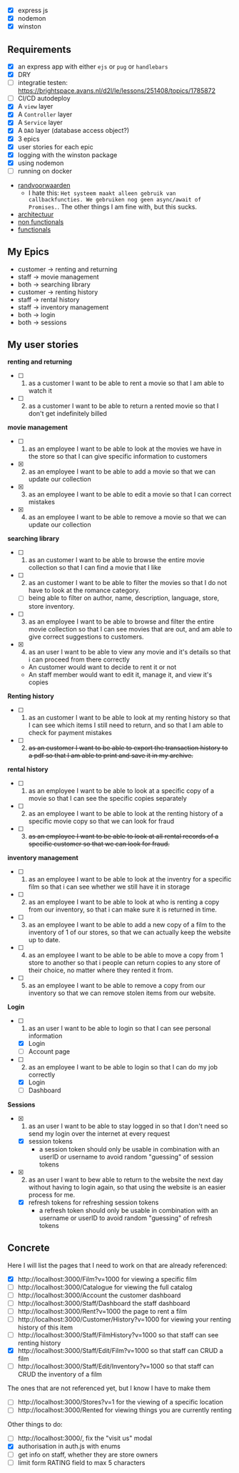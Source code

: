 
- [x] express js
- [x] nodemon
- [x] winston

## Requirements

- [x] an express app with either `ejs` or `pug` or `handlebars`
- [x] DRY
- [ ] integratie testen: https://brightspace.avans.nl/d2l/le/lessons/251408/topics/1785872
- [ ] CI/CD autodeploy
- [x] A `view` layer
- [x] A `Controller` layer
- [x] A `Service` layer
- [x] A `DAO` layer (database access object?)
- [x] 3 epics
- [x] user stories for each epic
- [x] logging with the winston package
- [x] using nodemon
- [ ] running on docker

- [randvoorwaarden](https://brightspace.avans.nl/d2l/le/lessons/251408/topics/1770191)
    - I hate this: `Het systeem maakt alleen gebruik van callbackfuncties. We gebruiken nog geen async/await of Promises.`. The other things I am fine with, but this sucks.
- [architectuur](https://brightspace.avans.nl/d2l/le/lessons/251408/topics/1773535)
- [non functionals](https://brightspace.avans.nl/d2l/le/lessons/251408/topics/1731970)
- [functionals](https://brightspace.avans.nl/d2l/le/lessons/251408/topics/1758763)

## My Epics

- customer -> renting and returning
- staff -> movie management
- both -> searching library
- customer -> renting history
- staff -> rental history
- staff -> inventory management
- both -> login
- both -> sessions

## My user stories

**renting and returning**

* [ ] 1. as a customer I want to be able to rent a movie so that I am able to watch it
* [ ] 2. as a customer I want to be able to return a rented movie so that I don't get indefinitely billed

**movie management**

* [ ] 1. as an employee I want to be able to look at the movies we have in the store so that I can give specific information to customers
* [x] 2. as an employee I want to be able to add a movie so that we can update our collection
* [x] 3. as an employee I want to be able to edit a movie so that I can correct mistakes
* [x] 4. as an employee I want to be able to remove a movie so that we can update our collection

**searching library**

* [ ] 1. as an customer I want to be able to browse the entire movie collection so that I can find a movie that I like
* [ ] 2. as an customer I want to be able to filter the movies so that I do not have to look at the romance category.
	* [ ] being able to filter on author, name, description, language, store, store inventory.
* [ ] 3. as an employee I want to be able to browse and filter the entire movie collection so that I can see movies that are out, and am able to give correct suggestions to customers.
* [x] 4. as an user I want to be able to view any movie and it's details so that i can proceed from there correctly
    * An customer would want to decide to rent it or not
    * An staff member would want to edit it, manage it, and view it's copies

**Renting history**

* [ ] 1. as an customer I want to be able to look at my renting history so that I can see which items I still need to return, and so that I am able to check for payment mistakes
* [ ] 2. ~~as an customer I want to be able to export the transaction history to a pdf so that I am able to print and save it in my archive.~~

**rental history**

* [ ] 1. as an employee I want to be able to look at a specific copy of a movie so that I can see the specific copies separately
* [ ] 2. as an employee I want to be able to look at the renting history of a specific movie copy so that we can look for fraud
* [ ] 3. ~~as an employee I want to be able to look at all rental records of a specific customer so that we can look for fraud.~~

**inventory management**

* [ ] 1. as an employee I want to be able to look at the inventry for a specific film so that i can see whether we still have it in storage
* [ ] 2. as an employee I want to be able to look at who is renting a copy from our inventory, so that i can make sure it is returned in time.
* [ ] 3. as an employee I want to be able to add a new copy of a film to the inventory of 1 of our stores, so that we can actually keep the website up to date.
* [ ] 4. as an employee I want to be able to be able to move a copy from 1 store to another so that i people can return copies to any store of their choice, no matter where they rented it from.
* [ ] 5. as an employee I want to be able to remove a copy from our inventory so that we can remove stolen items from our website.

**Login**

* [ ] 1. as an user I want to be able to login so that I can see personal information
    * [x] Login
    * [ ] Account page
* [ ] 2. as an employee I want to be able to login so that I can do my job correctly
    * [x] Login
    * [ ] Dashboard

**Sessions**

* [x] 1. as an user I want to be able to stay logged in so that I don't need so send my login over the internet at every request
	* [x] session tokens
        - a session token should only be usable in combination with an userID or username to avoid random "guessing" of session tokens
* [x] 2. as an user I want to bew able to return to the website the next day without having to login again, so that using the website is an easier process for me.
	* [x] refresh tokens for refreshing session tokens
        - a refresh token should only be usable in combination with an username or userID to avoid random "guessing" of refresh tokens

## Concrete

Here I will list the pages that I need to work on that are already referenced:

- [x] http://localhost:3000/Film?v=1000 for viewing a specific film
- [ ] http://localhost:3000/Catalogue for viewing the full catalog
- [ ] http://localhost:3000/Account the customer dashboard
- [ ] http://localhost:3000/Staff/Dashboard the staff dashboard
- [ ] http://localhost:3000/Rent?v=1000 the page to rent a film
- [ ] http://localhost:3000/Customer/History?v=1000 for viewing your renting history of this item
- [ ] http://localhost:3000/Staff/FilmHistory?v=1000 so that staff can see renting history
- [x] http://localhost:3000/Staff/Edit/Film?v=1000 so that staff can CRUD a film
- [ ] http://localhost:3000/Staff/Edit/Inventory?v=1000 so that staff can CRUD the inventory of a film

The ones that are not referenced yet, but I know I have to make them

- [ ] http://localhost:3000/Stores?v=1 for the viewing of a specific location
- [ ] http://localhost:3000/Rented for viewing things you are currently renting

Other things to do:

- [ ] http://localhost:3000/, fix the "visit us" modal
- [x] authorisation in auth.js with enums
- [ ] get info on staff, whether they are store owners
- [ ] limit form RATING field to max 5 characters
